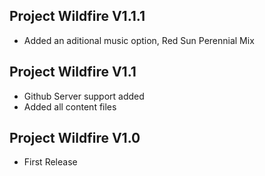 ## Project Wildfire V1.1.1 ##
- Added an aditional music option, Red Sun Perennial Mix


## Project Wildfire V1.1 ##
- Github Server support added
- Added all content files


## Project Wildfire V1.0 ##
- First Release
